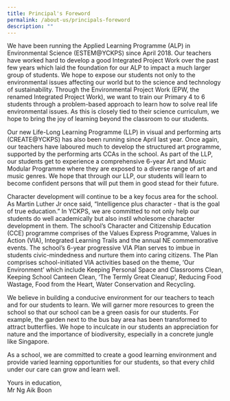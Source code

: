 ```yaml
---
title: Principal's Foreword
permalink: /about-us/principals-foreword
description: ""
---
```

We have been running the Applied Learning Programme (ALP) in Environmental Science (ESTEM@YCKPS) since April 2018. Our teachers have worked hard to develop a good Integrated Project Work over the past few years which laid the foundation for our ALP to impact a much larger group of students. We hope to expose our students not only to the environmental issues affecting our world but to the science and technology of sustainability. Through the Environmental Project Work (EPW, the renamed Integrated Project Work), we want to train our Primary 4 to 6 students through a problem-based approach to learn how to solve real life environmental issues. As this is closely tied to their science curriculum, we hope to bring the joy of learning beyond the classroom to our students.  
  
Our new Life-Long Learning Programme (LLP) in visual and performing arts (CREATE@YCKPS) has also been running since April last year. Once again, our teachers have laboured much to develop the structured art programme, supported by the performing arts CCAs in the school. As part of the LLP, our students get to experience a comprehensive 6-year Art and Music Modular Programme where they are exposed to a diverse range of art and music genres. We hope that through our LLP, our students will learn to become confident persons that will put them in good stead for their future.  
  
Character development will continue to be a key focus area for the school. As Martin Luther Jr once said, “Intelligence plus character - that is the goal of true education.” In YCKPS, we are committed to not only help our students do well academically but also instil wholesome character development in them. The school’s Character and Citizenship Education (CCE) programme comprises of the Values Express Programme, Values in Action (VIA), Integrated Learning Trails and the annual NE commemorative events. The school’s 6-year progressive VIA Plan serves to imbue in students civic-mindedness and nurture them into caring citizens. The Plan comprises school-initiated VIA activities based on the theme, ‘Our Environment’ which include Keeping Personal Space and Classrooms Clean, Keeping School Canteen Clean, ‘The Termly Great Cleanup’, Reducing Food Wastage, Food from the Heart, Water Conservation and Recycling.  
  
We believe in building a conducive environment for our teachers to teach and for our students to learn. We will garner more resources to green the school so that our school can be a green oasis for our students. For example, the garden next to the bus bay area has been transformed to attract butterflies. We hope to inculcate in our students an appreciation for nature and the importance of biodiversity, especially in a concrete jungle like Singapore.  
  
As a school, we are committed to create a good learning environment and provide varied learning opportunities for our students, so that every child under our care can grow and learn well.  
  
  
Yours in education,  
Mr Ng Aik Boon